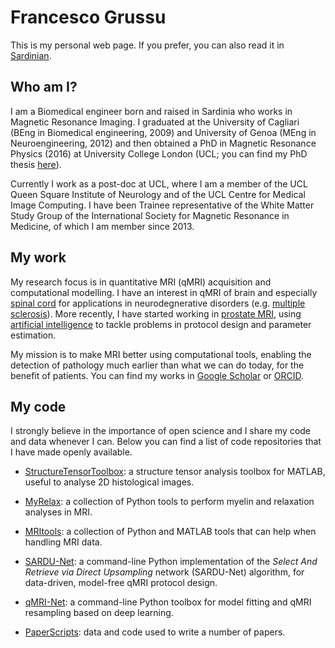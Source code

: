 # Francesco Grussu
This is my personal web page. If you prefer, you can also read it in [Sardinian](https://github.com/fragrussu/fragrussu.github.io/blob/master/README.srd.md).

## Who am I?
I am a Biomedical engineer born and raised in Sardinia who works in Magnetic Resonance Imaging. I graduated at the University of Cagliari (BEng in Biomedical engineering, 2009) and University of Genoa (MEng in Neuroengineering, 2012) and then obtained a PhD in Magnetic Resonance Physics (2016) at University College London (UCL; you can find my PhD thesis [here](https://discovery.ucl.ac.uk/id/eprint/1477007/7/FGrussu_PhD_final_20160320.pdf)). 

Currently I work as a post-doc at UCL, where I am a member of the UCL Queen Square Institute of Neurology and of the UCL Centre for Medical Image Computing. I have been Trainee representative of the White Matter Study Group of the International Society for Magnetic Resonance in Medicine, of which I am member since 2013.

## My work
My research focus is in quantitative MRI (qMRI) acquisition and computational modelling. I have an interest in qMRI of brain and especially [spinal cord](https://doi.org/10.1016/j.neuroimage.2020.116884) for applications in neurodegnerative disorders (e.g. [multiple sclerosis](https://doi.org/10.1002/acn3.445)). More recently, I have started working in [prostate MRI](https://doi.org/10.1101/2020.05.26.116491), using [artificial intelligence](https://github.com/fragrussu/sardunet) to tackle problems in protocol design and parameter estimation. 

My mission is to make MRI better using computational tools, enabling the detection of pathology much earlier than what we can do today, for the benefit of patients. You can find my works in [Google Scholar](https://scholar.google.co.uk/citations?user=Zj5Vt3YAAAAJ&hl=en&oi=sra) or [ORCID](https://orcid.org/0000-0002-0945-3909/print).

## My code
I strongly believe in the importance of open science and I share my code and data whenever I can. Below you can find a list of code repositories that I have made openly available.

* [StructureTensorToolbox](https://github.com/fragrussu/StructureTensorToolbox): a structure tensor analysis toolbox for MATLAB, useful to analyse 2D histological images.

* [MyRelax](https://github.com/fragrussu/MyRelax): a collection of Python tools to perform myelin and relaxation analyses in MRI.

* [MRItools](https://github.com/fragrussu/MRItools): a collection of Python and MATLAB tools that can help when handling MRI data.

* [SARDU-Net](https://github.com/fragrussu/sardunet): a command-line Python implementation of the _Select And Retrieve via Direct Upsampling_ network (SARDU-Net) algorithm, for data-driven, model-free qMRI protocol design.

* [qMRI-Net](https://github.com/fragrussu/qMRINet): a command-line Python toolbox for model fitting and qMRI resampling based on deep learning.

* [PaperScripts](https://github.com/fragrussu/PaperScripts): data and code used to write a number of papers.




